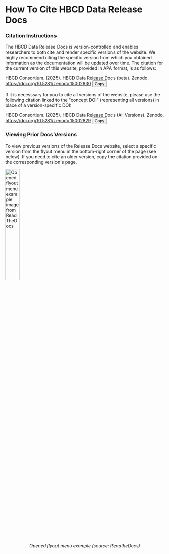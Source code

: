 # How To Cite HBCD Data Release Docs

### Citation Instructions
The HBCD Data Release Docs is version-controlled and enables researchers to both cite and render specific versions of the website. We highly recommend citing the specific version from which you obtained information as the documentation will be updated over time. The citation for the current version of this website, provided in APA format, is as follows:

<div class="copy-box">
  <div class="copy-text-container">
    <span id="specific-text">HBCD Consortium. (2025). HBCD Data Release Docs (beta). Zenodo. <a href="https://doi.org/10.5281/zenodo.15002830">https://doi.org/10.5281/zenodo.15002830</a></span>
    <button class="copy-button">Copy</button>
  </div>
</div>

If it is necesssary for you to cite all versions of the website, please use the following citation linked to the "concept DOI" (representing all versions) in place of a version-specific DOI:

<div class="copy-box">
  <div class="copy-text-container">
    <span id="specific-text">HBCD Consortium. (2025). HBCD Data Release Docs (All Versions). Zenodo. <a href="https://doi.org/10.5281/zenodo.15002830">https://doi.org/10.5281/zenodo.15002829</a></span>
    <button class="copy-button">Copy</button>
  </div>
</div>

### Viewing Prior Docs Versions
To view previous versions of the Release Docs website, select a specific version from the flyout menu in the bottom-right corner of the page (see below). If you need to cite an older version, copy the citation provided on the corresponding version's page.

<div class="img-with-text">
    <img src="../../images/flyout-addons.webp" alt="Opened flyout menu example image from ReadTheDocs" width="30%" height="auto" class="center">
    <p style="text-align: center;"><i>Opened flyout menu example (source: ReadtheDocs)</i></p>
</div>

